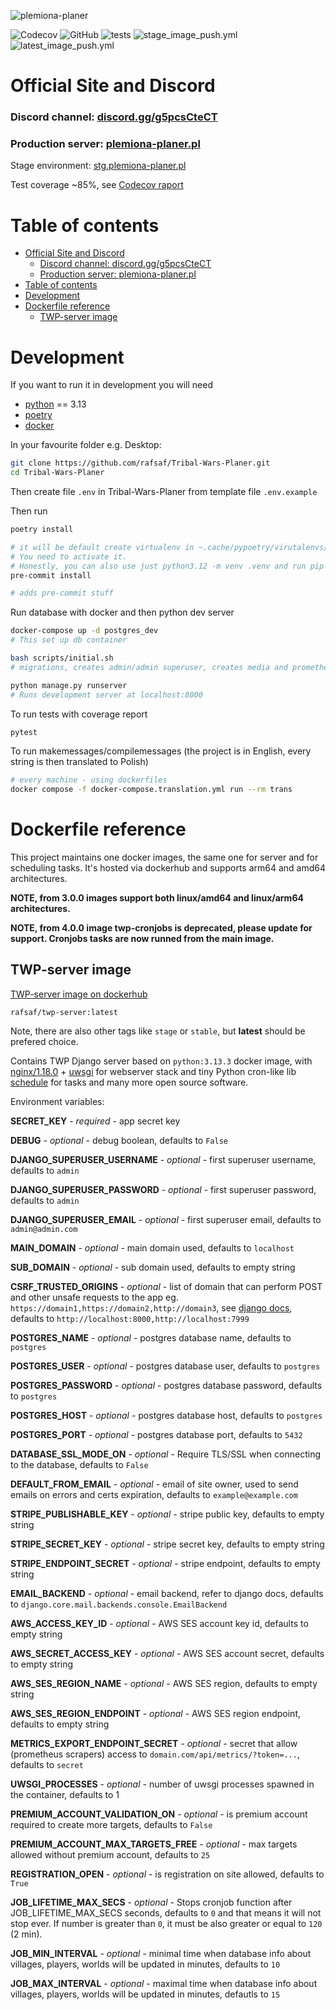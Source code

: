 ![plemiona-planer](https://plemiona-planer.pl/static/images/background.avif)

![Codecov](https://img.shields.io/codecov/c/github/rafsaf/Tribal-Wars-Planer)
![GitHub](https://img.shields.io/github/license/rafsaf/Tribal-Wars-Planer)
![tests](https://github.com/rafsaf/Tribal-Wars-Planer/actions/workflows/tests.yml/badge.svg)
![stage_image_push.yml](https://github.com/rafsaf/Tribal-Wars-Planer/actions/workflows/stage_image_push.yml/badge.svg)
![latest_image_push.yml](https://github.com/rafsaf/Tribal-Wars-Planer/actions/workflows/latest_image_push.yml/badge.svg)

# Official Site and Discord

### Discord channel: [discord.gg/g5pcsCteCT](https://discord.gg/g5pcsCteCT)

### Production server: [plemiona-planer.pl](https://plemiona-planer.pl)

Stage environment: [stg.plemiona-planer.pl](https://stg.plemiona-planer.pl)

Test coverage ~85%, see [Codecov raport](https://app.codecov.io/gh/rafsaf/Tribal-Wars-Planer)

# Table of contents

- [Official Site and Discord](#official-site-and-discord)
    - [Discord channel: discord.gg/g5pcsCteCT](#discord-channel-discordggg5pcsctect)
    - [Production server: plemiona-planer.pl](#production-server-plemiona-planerpl)
- [Table of contents](#table-of-contents)
- [Development](#development)
- [Dockerfile reference](#dockerfile-reference)
  - [TWP-server image](#twp-server-image)

# Development

If you want to run it in development you will need

- [python](https://www.python.org/downloads/) == 3.13
- [poetry](https://python-poetry.org/)
- [docker](https://www.docker.com/get-started)

In your favourite folder e.g. Desktop:

```bash
git clone https://github.com/rafsaf/Tribal-Wars-Planer.git
cd Tribal-Wars-Planer

```

Then create file `.env` in Tribal-Wars-Planer from template file `.env.example`

Then run

```bash
poetry install

# it will be default create virtualenv in ~.cache/pypoetry/virutalenvs/tribal-wars-planer-asod(some random signs)
# You need to activate it.
# Honestly, you can also use just python3.12 -m venv .venv and run pip install -r requirements-dev.txt but above is prefered way
pre-commit install

# adds pre-commit stuff
```

Run database with docker and then python dev server

```bash
docker-compose up -d postgres_dev
# This set up db container

bash scripts/initial.sh
# migrations, creates admin/admin superuser, creates media and prometheus dirs, creates game servers

python manage.py runserver
# Runs development server at localhost:8000
```

To run tests with coverage report

```bash
pytest
```

To run makemessages/compilemessages (the project is in English, every string is then translated to Polish)

```bash
# every machine - using dockerfiles
docker compose -f docker-compose.translation.yml run --rm trans

```

# Dockerfile reference

This project maintains one docker images, the same one for server and for scheduling tasks. It's hosted via dockerhub and supports arm64 and amd64 architectures.

**NOTE, from 3.0.0 images support both linux/amd64 and linux/arm64 architectures.**

**NOTE, from 4.0.0 image twp-cronjobs is deprecated, please update for support. Cronjobs tasks are now runned from the main image.**

## TWP-server image

[TWP-server image on dockerhub](https://hub.docker.com/r/rafsaf/twp-server)

`rafsaf/twp-server:latest`

Note, there are also other tags like `stage` or `stable`, but **latest** should be prefered choice.

Contains TWP Django server based on `python:3.13.3` docker image, with [nginx/1.18.0](https://www.nginx.com/) + [uwsgi](https://uwsgi-docs.readthedocs.io/en/latest/) for webserver stack and tiny Python cron-like lib [schedule](https://schedule.readthedocs.io/en/stable/) for tasks and many more open source software.

Environment variables:

**SECRET_KEY** - _required_ - app secret key

**DEBUG** - _optional_ - debug boolean, defaults to `False`

**DJANGO_SUPERUSER_USERNAME** - _optional_ - first superuser username, defaults to `admin`

**DJANGO_SUPERUSER_PASSWORD** - _optional_ - first superuser password, defaults to `admin`

**DJANGO_SUPERUSER_EMAIL** - _optional_ - first superuser email, defaults to `admin@admin.com`

**MAIN_DOMAIN** - _optional_ - main domain used, defaults to `localhost`

**SUB_DOMAIN** - _optional_ - sub domain used, defaults to empty string

**CSRF_TRUSTED_ORIGINS** - _optional_ - list of domain that can perform POST and other unsafe requests to the app eg. `https://domain1,https://domain2,http://domain3`, see [django docs](https://docs.djangoproject.com/en/4.0/ref/settings/#std:setting-CSRF_TRUSTED_ORIGINS), defaults to `http://localhost:8000,http://localhost:7999`

**POSTGRES_NAME** - _optional_ - postgres database name, defaults to `postgres`

**POSTGRES_USER** - _optional_ - postgres database user, defaults to `postgres`

**POSTGRES_PASSWORD** - _optional_ - postgres database password, defaults to `postgres`

**POSTGRES_HOST** - _optional_ - postgres database host, defaults to `postgres`

**POSTGRES_PORT** - _optional_ - postgres database port, defaults to `5432`

**DATABASE_SSL_MODE_ON** - _optional_ - Require TLS/SSL when connecting to the database, defaults to `False`

**DEFAULT_FROM_EMAIL** - _optional_ - email of site owner, used to send emails on errors and certs expiration, defaults to `example@example.com`

**STRIPE_PUBLISHABLE_KEY** - _optional_ - stripe public key, defaults to empty string

**STRIPE_SECRET_KEY** - _optional_ - stripe secret key, defaults to empty string

**STRIPE_ENDPOINT_SECRET** - _optional_ - stripe endpoint, defaults to empty string

**EMAIL_BACKEND** - _optional_ - email backend, refer to django docs, defaults to `django.core.mail.backends.console.EmailBackend`

**AWS_ACCESS_KEY_ID** - _optional_ - AWS SES account key id, defaults to empty string

**AWS_SECRET_ACCESS_KEY** - _optional_ - AWS SES account secret, defaults to empty string

**AWS_SES_REGION_NAME** - _optional_ - AWS SES region, defaults to empty string

**AWS_SES_REGION_ENDPOINT** - _optional_ - AWS SES region endpoint, defaults to empty string

**METRICS_EXPORT_ENDPOINT_SECRET** - _optional_ - secret that allow (prometheus scrapers) access to `domain.com/api/metrics/?token=...`, defaults to `secret`

**UWSGI_PROCESSES** - _optional_ - number of uwsgi processes spawned in the container, defaults to 1

**PREMIUM_ACCOUNT_VALIDATION_ON** - _optional_ - is premium account required to create more targets, defaults to `False`

**PREMIUM_ACCOUNT_MAX_TARGETS_FREE** - _optional_ - max targets allowed without premium account, defaults to `25`

**REGISTRATION_OPEN** - _optional_ - is registration on site allowed, defaults to `True`

**JOB_LIFETIME_MAX_SECS** - _optional_ - Stops cronjob function after JOB_LIFETIME_MAX_SECS seconds, defaults to `0` and that means it will not stop ever. If number is greater than `0`, it must be also greater or equal to `120` (2 min).

**JOB_MIN_INTERVAL** - _optional_ - minimal time when database info about villages, players, worlds will be updated in minutes, defaults to `10`

**JOB_MAX_INTERVAL** - _optional_ - maximal time when database info about villages, players, worlds will be updated in minutes, defautls to `15`
